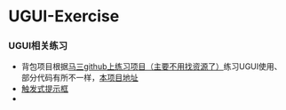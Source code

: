 # UGUI-Exercise
### UGUI相关练习

- 背包项目根据[马三github上练习项目（主要不用找资源了）](https://github.com/XINCGer/Unity3DTraining/tree/master/UGUITraining)练习UGUI使用、部分代码有所不一样，[本项目地址](https://github.com/hanxu11580/UGUI-Exercise/tree/main/Assets/Knapsack)
- [触发式提示框](https://github.com/hanxu11580/UGUI-Exercise/tree/main/Assets/CommonTips)
- 
